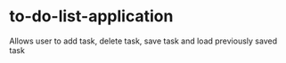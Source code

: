 # to-do-list-application
Allows user to add task, delete task, save task and load previously saved task
